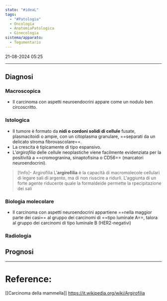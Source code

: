 ```yaml
---
stato: "#ideaL"
tags:
  - "#Patologia"
  - Oncologia
  - AnatomiaPatologica
  - Ginecologia
sistema/apparato:
  - Tegumentario
---
```

21-08-2024 05:25

--- 


## Diagnosi
### Macroscopica
- Il carcinoma con aspetti neuroendocrini appare come un nodulo ben circoscritto.
### Istologica
- Il tumore è formato da **nidi o cordoni solidi di cellule** fusate, plasmacitoidi o ampie, con un citoplasma granulare, ==separati da un delicato stroma fibrovascolare==.
- La crescita è tipicamente di tipo espansivo. 
- L’*argirofilia* delle cellule neoplastiche viene facilmente evidenziata per la positività a ==cromogranina, sinaptofisina o CD56== (marcatori neuroendocrini).

>[!info]- Argirofilia
>L'**argirofilia** è la capacità di macromolecole cellulari di legare sali di argento, ma di non riuscire a ridurli. L'aggiunta di un forte agente riducente quale la formaldeide permette la rpecipitazione dei sali 

### Biologia molecolare
- Il carcinoma con aspetti neuroendocrini appartiene ==nella maggior parte dei casi== al gruppo dei carcinomi di ==tipo luminale A==, talora al gruppo dei carcinomi di tipo luminale B (HER2-negativi) 
### Radiologia


## Prognosi




--- 
# Reference:
[[Carcinoma della mammella]]
https://it.wikipedia.org/wiki/Argirofilia